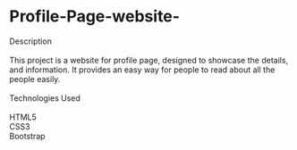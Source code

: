# Profile-Page-website-
Description<br><br>
This project is a website for profile page, designed to showcase the details, and information. It provides an easy way for people to read about all the people easily.<br><br>
Technologies Used<br><br>
HTML5<br>
CSS3<br>
Bootstrap<br>
